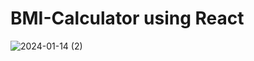 # BMI-Calculator using React
![2024-01-14 (2)](https://github.com/safiya2610/BMI-Calculator/assets/147792763/8bb1422f-c212-4710-a17a-32db920abf87)
